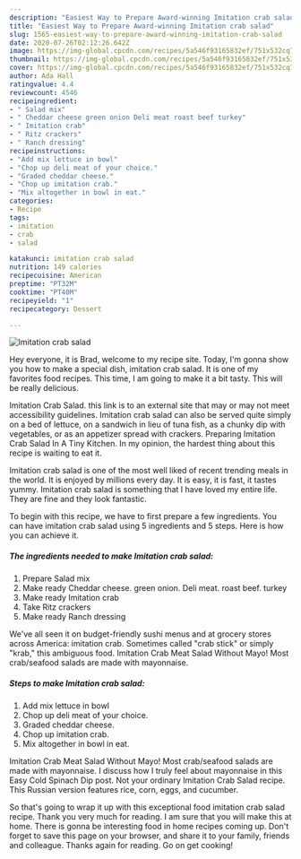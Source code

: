 ```yaml
---
description: "Easiest Way to Prepare Award-winning Imitation crab salad"
title: "Easiest Way to Prepare Award-winning Imitation crab salad"
slug: 1565-easiest-way-to-prepare-award-winning-imitation-crab-salad
date: 2020-07-26T02:12:26.642Z
image: https://img-global.cpcdn.com/recipes/5a546f93165832ef/751x532cq70/imitation-crab-salad-recipe-main-photo.jpg
thumbnail: https://img-global.cpcdn.com/recipes/5a546f93165832ef/751x532cq70/imitation-crab-salad-recipe-main-photo.jpg
cover: https://img-global.cpcdn.com/recipes/5a546f93165832ef/751x532cq70/imitation-crab-salad-recipe-main-photo.jpg
author: Ada Hall
ratingvalue: 4.4
reviewcount: 4546
recipeingredient:
- " Salad mix"
- " Cheddar cheese green onion Deli meat roast beef turkey"
- " Imitation crab"
- " Ritz crackers"
- " Ranch dressing"
recipeinstructions:
- "Add mix lettuce in bowl"
- "Chop up deli meat of your choice."
- "Graded cheddar cheese."
- "Chop up imitation crab."
- "Mix altogether in bowl in eat."
categories:
- Recipe
tags:
- imitation
- crab
- salad

katakunci: imitation crab salad 
nutrition: 149 calories
recipecuisine: American
preptime: "PT32M"
cooktime: "PT40M"
recipeyield: "1"
recipecategory: Dessert

---
```



![Imitation crab salad](https://img-global.cpcdn.com/recipes/5a546f93165832ef/751x532cq70/imitation-crab-salad-recipe-main-photo.jpg)

Hey everyone, it is Brad, welcome to my recipe site. Today, I'm gonna show you how to make a special dish, imitation crab salad. It is one of my favorites food recipes. This time, I am going to make it a bit tasty. This will be really delicious.

Imitation Crab Salad. this link is to an external site that may or may not meet accessibility guidelines. Imitation crab salad can also be served quite simply on a bed of lettuce, on a sandwich in lieu of tuna fish, as a chunky dip with vegetables, or as an appetizer spread with crackers. Preparing Imitation Crab Salad In A Tiny Kitchen. In my opinion, the hardest thing about this recipe is waiting to eat it.

Imitation crab salad is one of the most well liked of recent trending meals in the world. It is enjoyed by millions every day. It is easy, it is fast, it tastes yummy. Imitation crab salad is something that I have loved my entire life. They are fine and they look fantastic.


To begin with this recipe, we have to first prepare a few ingredients. You can have imitation crab salad using 5 ingredients and 5 steps. Here is how you can achieve it.

<!--inarticleads1-->

##### The ingredients needed to make Imitation crab salad:

1. Prepare  Salad mix
1. Make ready  Cheddar cheese. green onion. Deli meat. roast beef. turkey
1. Make ready  Imitation crab
1. Take  Ritz crackers
1. Make ready  Ranch dressing


We&#39;ve all seen it on budget-friendly sushi menus and at grocery stores across America: imitation crab. Sometimes called &#34;crab stick&#34; or simply &#34;krab,&#34; this ambiguous food. Imitation Crab Meat Salad Without Mayo! Most crab/seafood salads are made with mayonnaise. 

<!--inarticleads2-->

##### Steps to make Imitation crab salad:

1. Add mix lettuce in bowl
1. Chop up deli meat of your choice.
1. Graded cheddar cheese.
1. Chop up imitation crab.
1. Mix altogether in bowl in eat.


Imitation Crab Meat Salad Without Mayo! Most crab/seafood salads are made with mayonnaise. I discuss how I truly feel about mayonnaise in this Easy Cold Spinach Dip post. Not your ordinary Imitation Crab Salad recipe. This Russian version features rice, corn, eggs, and cucumber. 

So that's going to wrap it up with this exceptional food imitation crab salad recipe. Thank you very much for reading. I am sure that you will make this at home. There is gonna be interesting food in home recipes coming up. Don't forget to save this page on your browser, and share it to your family, friends and colleague. Thanks again for reading. Go on get cooking!
